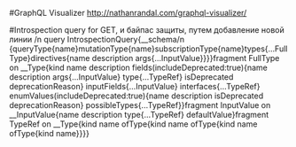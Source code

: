#GraphQL Visualizer
http://nathanrandal.com/graphql-visualizer/



#Introspection query for GET, и байпас защиты, путем добавление новой линии /n
query IntrospectionQuery{__schema/n
{queryType{name}mutationType{name}subscriptionType{name}types{...FullType}directives{name description args{...InputValue}}}}fragment FullType on __Type{kind name description fields(includeDeprecated:true){name description args{...InputValue} type{...TypeRef} isDeprecated deprecationReason} inputFields{...InputValue} interfaces{...TypeRef} enumValues(includeDeprecated:true){name description isDeprecated deprecationReason} possibleTypes{...TypeRef}}fragment InputValue on __InputValue{name description type{...TypeRef} defaultValue}fragment TypeRef on __Type{kind name ofType{kind name ofType{kind name ofType{kind name}}}}

